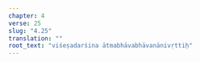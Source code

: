 ```yaml
---
chapter: 4
verse: 25
slug: "4.25"
translation: ""
root_text: "viśeṣadarśina ātmabhāvabhāvanānivṛttiḥ"
---
```


